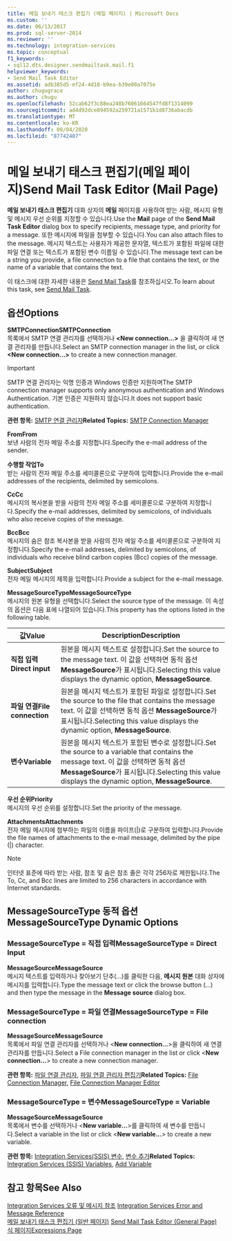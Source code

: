 ```yaml
---
title: 메일 보내기 태스크 편집기 (메일 페이지) | Microsoft Docs
ms.custom: ''
ms.date: 06/13/2017
ms.prod: sql-server-2014
ms.reviewer: ''
ms.technology: integration-services
ms.topic: conceptual
f1_keywords:
- sql12.dts.designer.sendmailtask.mail.f1
helpviewer_keywords:
- Send Mail Task Editor
ms.assetid: adb385d5-ef24-4d18-b9ea-b39e00a7075e
author: chugugrace
ms.author: chugu
ms.openlocfilehash: 52cab62f3c88ea248b76061664547fd8f1314099
ms.sourcegitcommit: ad4d92dce894592a259721a1571b1d8736abacdb
ms.translationtype: MT
ms.contentlocale: ko-KR
ms.lasthandoff: 08/04/2020
ms.locfileid: "87742407"
---
```

# <a name="send-mail-task-editor-mail-page"></a><span data-ttu-id="3d79a-102">메일 보내기 태스크 편집기(메일 페이지)</span><span class="sxs-lookup"><span data-stu-id="3d79a-102">Send Mail Task Editor (Mail Page)</span></span>
  <span data-ttu-id="3d79a-103">**메일 보내기 태스크 편집기** 대화 상자의 **메일** 페이지를 사용하여 받는 사람, 메시지 유형 및 메시지 우선 순위를 지정할 수 있습니다.</span><span class="sxs-lookup"><span data-stu-id="3d79a-103">Use the **Mail** page of the **Send Mail Task Editor** dialog box to specify recipients, message type, and priority for a message.</span></span> <span data-ttu-id="3d79a-104">또한 메시지에 파일을 첨부할 수 있습니다.</span><span class="sxs-lookup"><span data-stu-id="3d79a-104">You can also attach files to the message.</span></span> <span data-ttu-id="3d79a-105">메시지 텍스트는 사용자가 제공한 문자열, 텍스트가 포함된 파일에 대한 파일 연결 또는 텍스트가 포함된 변수 이름일 수 있습니다.</span><span class="sxs-lookup"><span data-stu-id="3d79a-105">The message text can be a string you provide, a file connection to a file that contains the text, or the name of a variable that contains the text.</span></span>  
  
 <span data-ttu-id="3d79a-106">이 태스크에 대한 자세한 내용은 [Send Mail Task](control-flow/send-mail-task.md)를 참조하십시오.</span><span class="sxs-lookup"><span data-stu-id="3d79a-106">To learn about this task, see [Send Mail Task](control-flow/send-mail-task.md).</span></span>  
  
## <a name="options"></a><span data-ttu-id="3d79a-107">옵션</span><span class="sxs-lookup"><span data-stu-id="3d79a-107">Options</span></span>  
 <span data-ttu-id="3d79a-108">**SMTPConnection**</span><span class="sxs-lookup"><span data-stu-id="3d79a-108">**SMTPConnection**</span></span>  
 <span data-ttu-id="3d79a-109">목록에서 SMTP 연결 관리자를 선택하거나 **\<New connection...>** 을 클릭하여 새 연결 관리자를 만듭니다.</span><span class="sxs-lookup"><span data-stu-id="3d79a-109">Select an SMTP connection manager in the list, or click **\<New connection...>** to create a new connection manager.</span></span>  
  
> [!IMPORTANT]  
>  <span data-ttu-id="3d79a-110">SMTP 연결 관리자는 익명 인증과 Windows 인증만 지원하며</span><span class="sxs-lookup"><span data-stu-id="3d79a-110">The SMTP connection manager supports only anonymous authentication and Windows Authentication.</span></span> <span data-ttu-id="3d79a-111">기본 인증은 지원하지 않습니다.</span><span class="sxs-lookup"><span data-stu-id="3d79a-111">It does not support basic authentication.</span></span>  
  
 <span data-ttu-id="3d79a-112">**관련 항목:** [SMTP 연결 관리자](connection-manager/smtp-connection-manager.md)</span><span class="sxs-lookup"><span data-stu-id="3d79a-112">**Related Topics:** [SMTP Connection Manager](connection-manager/smtp-connection-manager.md)</span></span>  
  
 <span data-ttu-id="3d79a-113">**From**</span><span class="sxs-lookup"><span data-stu-id="3d79a-113">**From**</span></span>  
 <span data-ttu-id="3d79a-114">보낸 사람의 전자 메일 주소를 지정합니다.</span><span class="sxs-lookup"><span data-stu-id="3d79a-114">Specify the e-mail address of the sender.</span></span>  
  
 <span data-ttu-id="3d79a-115">**수행할 작업**</span><span class="sxs-lookup"><span data-stu-id="3d79a-115">**To**</span></span>  
 <span data-ttu-id="3d79a-116">받는 사람의 전자 메일 주소를 세미콜론으로 구분하여 입력합니다.</span><span class="sxs-lookup"><span data-stu-id="3d79a-116">Provide the e-mail addresses of the recipients, delimited by semicolons.</span></span>  
  
 <span data-ttu-id="3d79a-117">**Cc**</span><span class="sxs-lookup"><span data-stu-id="3d79a-117">**Cc**</span></span>  
 <span data-ttu-id="3d79a-118">메시지의 복사본을 받을 사람의 전자 메일 주소를 세미콜론으로 구분하여 지정합니다.</span><span class="sxs-lookup"><span data-stu-id="3d79a-118">Specify the e-mail addresses, delimited by semicolons, of individuals who also receive copies of the message.</span></span>  
  
 <span data-ttu-id="3d79a-119">**Bcc**</span><span class="sxs-lookup"><span data-stu-id="3d79a-119">**Bcc**</span></span>  
 <span data-ttu-id="3d79a-120">메시지의 숨은 참조 복사본을 받을 사람의 전자 메일 주소를 세미콜론으로 구분하여 지정합니다.</span><span class="sxs-lookup"><span data-stu-id="3d79a-120">Specify the e-mail addresses, delimited by semicolons, of individuals who receive blind carbon copies (Bcc) copies of the message.</span></span>  
  
 <span data-ttu-id="3d79a-121">**Subject**</span><span class="sxs-lookup"><span data-stu-id="3d79a-121">**Subject**</span></span>  
 <span data-ttu-id="3d79a-122">전자 메일 메시지의 제목을 입력합니다.</span><span class="sxs-lookup"><span data-stu-id="3d79a-122">Provide a subject for the e-mail message.</span></span>  
  
 <span data-ttu-id="3d79a-123">**MessageSourceType**</span><span class="sxs-lookup"><span data-stu-id="3d79a-123">**MessageSourceType**</span></span>  
 <span data-ttu-id="3d79a-124">메시지의 원본 유형을 선택합니다.</span><span class="sxs-lookup"><span data-stu-id="3d79a-124">Select the source type of the message.</span></span> <span data-ttu-id="3d79a-125">이 속성의 옵션은 다음 표에 나열되어 있습니다.</span><span class="sxs-lookup"><span data-stu-id="3d79a-125">This property has the options listed in the following table.</span></span>  
  
|<span data-ttu-id="3d79a-126">값</span><span class="sxs-lookup"><span data-stu-id="3d79a-126">Value</span></span>|<span data-ttu-id="3d79a-127">Description</span><span class="sxs-lookup"><span data-stu-id="3d79a-127">Description</span></span>|  
|-----------|-----------------|  
|<span data-ttu-id="3d79a-128">**직접 입력**</span><span class="sxs-lookup"><span data-stu-id="3d79a-128">**Direct input**</span></span>|<span data-ttu-id="3d79a-129">원본을 메시지 텍스트로 설정합니다.</span><span class="sxs-lookup"><span data-stu-id="3d79a-129">Set the source to the message text.</span></span> <span data-ttu-id="3d79a-130">이 값을 선택하면 동적 옵션 **MessageSource**가 표시됩니다.</span><span class="sxs-lookup"><span data-stu-id="3d79a-130">Selecting this value displays the dynamic option, **MessageSource**.</span></span>|  
|<span data-ttu-id="3d79a-131">**파일 연결**</span><span class="sxs-lookup"><span data-stu-id="3d79a-131">**File connection**</span></span>|<span data-ttu-id="3d79a-132">원본을 메시지 텍스트가 포함된 파일로 설정합니다.</span><span class="sxs-lookup"><span data-stu-id="3d79a-132">Set the source to the file that contains the message text.</span></span> <span data-ttu-id="3d79a-133">이 값을 선택하면 동적 옵션 **MessageSource**가 표시됩니다.</span><span class="sxs-lookup"><span data-stu-id="3d79a-133">Selecting this value displays the dynamic option, **MessageSource**.</span></span>|  
|<span data-ttu-id="3d79a-134">**변수**</span><span class="sxs-lookup"><span data-stu-id="3d79a-134">**Variable**</span></span>|<span data-ttu-id="3d79a-135">원본을 메시지 텍스트가 포함된 변수로 설정합니다.</span><span class="sxs-lookup"><span data-stu-id="3d79a-135">Set the source to a variable that contains the message text.</span></span> <span data-ttu-id="3d79a-136">이 값을 선택하면 동적 옵션 **MessageSource**가 표시됩니다.</span><span class="sxs-lookup"><span data-stu-id="3d79a-136">Selecting this value displays the dynamic option, **MessageSource**.</span></span>|  
  
 <span data-ttu-id="3d79a-137">**우선 순위**</span><span class="sxs-lookup"><span data-stu-id="3d79a-137">**Priority**</span></span>  
 <span data-ttu-id="3d79a-138">메시지의 우선 순위를 설정합니다.</span><span class="sxs-lookup"><span data-stu-id="3d79a-138">Set the priority of the message.</span></span>  
  
 <span data-ttu-id="3d79a-139">**Attachments**</span><span class="sxs-lookup"><span data-stu-id="3d79a-139">**Attachments**</span></span>  
 <span data-ttu-id="3d79a-140">전자 메일 메시지에 첨부하는 파일의 이름을 파이프(|)로 구분하여 입력합니다.</span><span class="sxs-lookup"><span data-stu-id="3d79a-140">Provide the file names of attachments to the e-mail message, delimited by the pipe (|) character.</span></span>  
  
> [!NOTE]  
>  <span data-ttu-id="3d79a-141">인터넷 표준에 따라 받는 사람, 참조 및 숨은 참조 줄은 각각 256자로 제한됩니다.</span><span class="sxs-lookup"><span data-stu-id="3d79a-141">The To, Cc, and Bcc lines are limited to 256 characters in accordance with Internet standards.</span></span>  
  
## <a name="messagesourcetype-dynamic-options"></a><span data-ttu-id="3d79a-142">MessageSourceType 동적 옵션</span><span class="sxs-lookup"><span data-stu-id="3d79a-142">MessageSourceType Dynamic Options</span></span>  
  
### <a name="messagesourcetype--direct-input"></a><span data-ttu-id="3d79a-143">MessageSourceType = 직접 입력</span><span class="sxs-lookup"><span data-stu-id="3d79a-143">MessageSourceType = Direct Input</span></span>  
 <span data-ttu-id="3d79a-144">**MessageSource**</span><span class="sxs-lookup"><span data-stu-id="3d79a-144">**MessageSource**</span></span>  
 <span data-ttu-id="3d79a-145">메시지 텍스트를 입력하거나 찾아보기 단추(...)를 클릭한 다음, **메시지 원본** 대화 상자에 메시지를 입력합니다.</span><span class="sxs-lookup"><span data-stu-id="3d79a-145">Type the message text or click the browse button (...) and then type the message in the **Message source** dialog box.</span></span>  
  
### <a name="messagesourcetype--file-connection"></a><span data-ttu-id="3d79a-146">MessageSourceType = 파일 연결</span><span class="sxs-lookup"><span data-stu-id="3d79a-146">MessageSourceType = File connection</span></span>  
 <span data-ttu-id="3d79a-147">**MessageSource**</span><span class="sxs-lookup"><span data-stu-id="3d79a-147">**MessageSource**</span></span>  
 <span data-ttu-id="3d79a-148">목록에서 파일 연결 관리자를 선택하거나 \<**New connection...**>을 클릭하여 새 연결 관리자를 만듭니다.</span><span class="sxs-lookup"><span data-stu-id="3d79a-148">Select a File connection manager in the list or click \<**New connection...**> to create a new connection manager.</span></span>  
  
 <span data-ttu-id="3d79a-149">**관련 항목:** [파일 연결 관리자](connection-manager/file-connection-manager.md), [파일 연결 관리자 편집기](../../2014/integration-services/file-connection-manager-editor.md)</span><span class="sxs-lookup"><span data-stu-id="3d79a-149">**Related Topics:** [File Connection Manager](connection-manager/file-connection-manager.md), [File Connection Manager Editor](../../2014/integration-services/file-connection-manager-editor.md)</span></span>  
  
### <a name="messagesourcetype--variable"></a><span data-ttu-id="3d79a-150">MessageSourceType = 변수</span><span class="sxs-lookup"><span data-stu-id="3d79a-150">MessageSourceType = Variable</span></span>  
 <span data-ttu-id="3d79a-151">**MessageSource**</span><span class="sxs-lookup"><span data-stu-id="3d79a-151">**MessageSource**</span></span>  
 <span data-ttu-id="3d79a-152">목록에서 변수를 선택하거나 \<**New variable...**>를 클릭하여 새 변수를 만듭니다.</span><span class="sxs-lookup"><span data-stu-id="3d79a-152">Select a variable in the list or click \<**New variable...**> to create a new variable.</span></span>  
  
 <span data-ttu-id="3d79a-153">**관련 항목:** [Integration Services&#40;SSIS&#41; 변수](integration-services-ssis-variables.md), [변수 추가](../../2014/integration-services/add-variable.md)</span><span class="sxs-lookup"><span data-stu-id="3d79a-153">**Related Topics:** [Integration Services &#40;SSIS&#41; Variables](integration-services-ssis-variables.md), [Add Variable](../../2014/integration-services/add-variable.md)</span></span>  
  
## <a name="see-also"></a><span data-ttu-id="3d79a-154">참고 항목</span><span class="sxs-lookup"><span data-stu-id="3d79a-154">See Also</span></span>  
 <span data-ttu-id="3d79a-155">[Integration Services 오류 및 메시지 참조](../../2014/integration-services/integration-services-error-and-message-reference.md) </span><span class="sxs-lookup"><span data-stu-id="3d79a-155">[Integration Services Error and Message Reference](../../2014/integration-services/integration-services-error-and-message-reference.md) </span></span>  
 <span data-ttu-id="3d79a-156">[메일 보내기 태스크 편집기 &#40;일반 페이지&#41;](general-page-of-integration-services-designers-options.md) </span><span class="sxs-lookup"><span data-stu-id="3d79a-156">[Send Mail Task Editor &#40;General Page&#41;](general-page-of-integration-services-designers-options.md) </span></span>  
 [<span data-ttu-id="3d79a-157">식 페이지</span><span class="sxs-lookup"><span data-stu-id="3d79a-157">Expressions Page</span></span>](expressions/expressions-page.md)  
  
  
